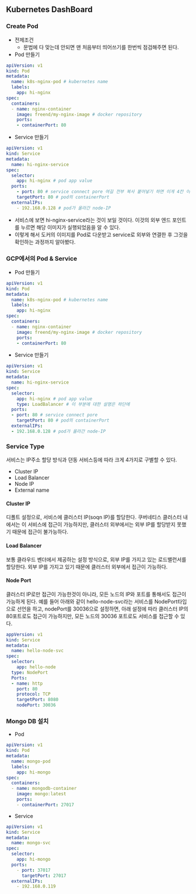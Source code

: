 ## Kubernetes DashBoard

### Create Pod

- 전제조건
  - 문법에 다 맞는데 안되면 맨 처음부터 띄어쓰기를 한번씩 점검해주면 된다.
- Pod 만들기

```yaml
apiVersion: v1
kind: Pod
metadata:
  name: k8s-nginx-pod # kubernetes name
  labels:
	app: hi-nginx
spec:
  containers:
  - name: nginx-container
	image: freend/my-nginx-image # docker repository
	ports:
	- containerPort: 80
```

- Service 만들기

```yaml
apiVersion: v1
kind: Service
metadata:
  name: hi-nginx-service
spec:
  selector:
	app: hi-nginx # pod app value
  ports:
	- port: 80 # service connect pore 여길 전부 복사 붙어넣기 하면 이게 4칸 이동한다 사실 2칸이다.
  	targetPort: 80 # pod의 containerPort
  externalIPs:
    - 192.168.0.128 # pod가 올라간 node-IP
```

- 서비스에 보면 hi-nginx-service라는 것이 보일 것이다. 이것의 외부 엔드 포인트를 누르면 해당 이미지가 실행되었음을 알 수 있다.
- 이렇게 해서 도커의 이미지를 Pod로 다운받고 service로 외부와 연결한 후 그것을 확인하는 과정까지 알아봤다.

### GCP에서의 Pod & Service

- Pod 만들기

```yaml
apiVersion: v1
kind: Pod
metadata:
  name: k8s-nginx-pod # kubernetes name
  labels:
	app: hi-nginx
spec:
  containers:
  - name: nginx-container
	image: freend/my-nginx-image # docker repository
	ports:
	- containerPort: 80
```

- Service 만들기

```yaml
apiVersion: v1
kind: Service
metadata:
  name: hi-nginx-service
spec:
  selector:
    app: hi-nginx # pod app value
    type: LoadBalancer # 이 부분에 대한 설명은 하단에
  ports:
  - port: 80 # service connect pore
    targetPort: 80 # pod의 containerPort
  externalIPs:
  - 192.168.0.128 # pod가 올라간 node-IP
```

### Service Type

서비스는 IP주소 할당 방식과 뎐동 서비스등에 따라 크게 4가지로 구별할 수 있다.

- Cluster IP
- Load Balancer
- Node IP
- External name

#### Cluster IP

디폴트 설정으로, 서비스에 클러스터 IP(soqn IP)를 할당한다. 쿠버네티스 클러스터 내에서는 이 서비스에 접근이 가능하지만, 클러스터 외부에서는 외부 IP를 할당받지 못했기 때문에 접근이 불가능하다.

#### Load Balancer

보통 클라우드 벤더에서 제공하는 설정 방식으로, 외부 IP를 가지고 있는 로드밸런서를 할당한다. 외부 IP를 가지고 있기 때문에 클러스터 외부에서 접근이 가능하다.

#### Node Port

클러스터 IP로만 접근이 가능한것이 아니라, 모든 노드의 IP와 포트를 통해서도 접근이 가능하게 된다. 예를 들어 아래와 같이 hello-node-svc라는 서비스를 NodePort타입으로 선언을 하고, nodePort를 30036으로 설정하면, 아래 설정에 따라 클러스터 IP의 80포트로도 접근이 가능하지만, 모든 노드의 30036 포트로도 서비스를 접근할 수 있다.

```yaml
appVersion: v1
kind: Service
metadata:
  name: hello-node-svc
spec:
  selector:
    app: hello-node
  type: NodePort
  Ports:
  - name: http
    port: 80
    protocol: TCP
    targetPort: 8080
    nodePort: 30036
```

### Mongo DB 설치

- Pod

```yaml
apiVersion: v1
kind: Pod
metadata:
  name: mongo-pod
  labels:
    app: hi-mongo
spec:
  containers:
  - name: mongodb-container
    image: mongo:latest
    ports:
    - containerPort: 27017
```

- Service

```yaml
apiVersion: v1
kind: Service
metadata:
  name: mongo-svc
spec:
  selector:
    app: hi-mongo
  ports:
    - port: 37017
      targetPort: 27017
  externalIPs:
    - 192.168.0.119
```

